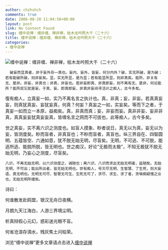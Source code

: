 ```yaml
---
author: chzhshch
comments: true
date: 2006-08-20 11:04:58+00:00
layout: post
link: No Content Found
slug: 缠中说禅：缠非缠、禅非禅，枯木龙吟照大千（二十六）
title: 缠中说禅：缠非缠、禅非禅，枯木龙吟照大千（二十六）
categories:
- 缠中说禅
---
```


			

                                                                    

![缠中说禅：缠非缠、禅非禅，枯木龙吟照大千（二十六）](http://simg.sinajs.cn/blog7style/images/common/sg_trans.gif)

                                                           

                                                           

      破妄而显真者，非于妄外存一真也。妄内、妄外，皆妄，何分内外？破，实无所破，是为破；若有能破所破，则非妄矣。显，实无所显，是为显；若有能显所显，则非真矣。能所，非关有无、是非。非妄，非真也；非真，非妄也。若非妄即真、非真即妄，则不离有无、是非，何论能所？能所双忘犹是妄，于真、妄、即真即妄、非真非妄间寻活计之痴人，古今多矣。

   復有痴人，立真妄一如，实乃不离名言之执计也。真，非真；妄，非妄。若真真妄妄，则真犹真妄、妄犹妄真，何真？何妄？真妄之一如，实妄矣。等而下之者，于真妄一如而立一本原，益痴矣。真，非真而真；妄，非妄而妄。真非非妄、妄非非真，真真妄妄犹真妄妄真，皆缠名言之网而不可拔也，此等痴人，古今多矣。

   世之真妄，实不离六识之测度也。如盲人摸象、眇者说日，真无以为真，妄无以为妄，皆测度矣。眇而盲者，非真盲也；不眇而盲者，真盲也。纵三界自在、四智圆明、五蕴皆空、六通如意，犹不脱无始无明，尽盲矣。无明，不可逃、不可脱，能逃所逃、能脱所脱，皆无明也。世之痴汉，好论“无极而太极”，不知无极犹不脱无始无明，乃妄心之测度，尽盲矣。

    八识，不离无始无明，以六识测度之，诚陋也；离六识、八识而求出无始无明者，益陋矣。无始无明，不可出；能出所出者，皆无始无明也。世有痴人，号灭尽无明、生智慧、了生死，则大妄语、真无明也。无明无可尽、智慧无可生、生死无可了，求尽、求生、求了者，贪嗔痴疑慢之业也，无始无明所缠矣。

诗曰：

何谁散发赴鸥盟，银汉无舟日夜横。

月朗九天江海白，人游三界境尘明。

 析真辩假心元幻，惑彩迷光眼不盲。

何省沧浪存滴水，残灰焦土问枯荣。

浏览“缠中说禅”更多文章请点击进入[缠中说禅](http://blog.sina.com.cn/m/chzhshch)
